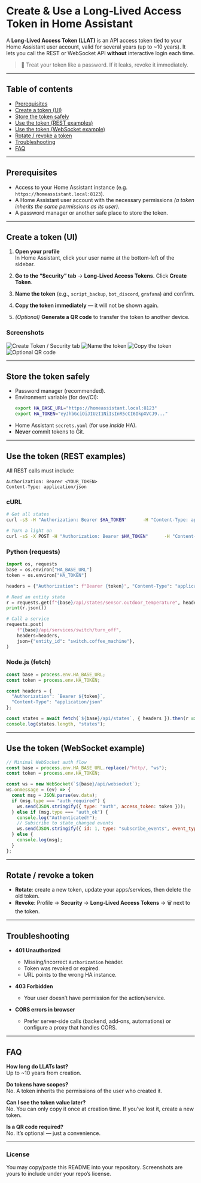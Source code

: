# Create & Use a Long‑Lived Access Token in Home Assistant

A **Long‑Lived Access Token (LLAT)** is an API access token tied to your Home Assistant user account, valid for several years (up to ~10 years). It lets you call the REST or WebSocket API **without** interactive login each time.

> 🔐 Treat your token like a password. If it leaks, revoke it immediately.

---

## Table of contents
- [Prerequisites](#prerequisites)
- [Create a token (UI)](#create-a-token-ui)
- [Store the token safely](#store-the-token-safely)
- [Use the token (REST examples)](#use-the-token-rest-examples)
- [Use the token (WebSocket example)](#use-the-token-websocket-example)
- [Rotate / revoke a token](#rotate--revoke-a-token)
- [Troubleshooting](#troubleshooting)
- [FAQ](#faq)

---

## Prerequisites

- Access to your Home Assistant instance (e.g. `https://homeassistant.local:8123`).
- A Home Assistant user account with the necessary permissions *(a token inherits the same permissions as its user)*.
- A password manager or another safe place to store the token.

---

## Create a token (UI)

1. **Open your profile**  
   In Home Assistant, click your user name at the bottom‑left of the sidebar.

2. **Go to the “Security” tab** → **Long‑Lived Access Tokens**. Click **Create Token**.

3. **Name the token** (e.g., `script_backup`, `bot_discord`, `grafana`) and confirm.

4. **Copy the token immediately** — it will not be shown again.

5. *(Optional)* **Generate a QR code** to transfer the token to another device.


### Screenshots

![Create Token / Security tab](images/create-token.png)
![Name the token](images/name-token.png)
![Copy the token](images/key-token.png)
![Optional QR code](images/qrcode-key-token.png)

---

## Store the token safely

- Password manager (recommended).
- Environment variable (for dev/CI):
  ```bash
  export HA_BASE_URL="https://homeassistant.local:8123"
  export HA_TOKEN="eyJhbGciOiJIUzI1NiIsInR5cCI6IkpXVCJ9..."
  ```
- Home Assistant `secrets.yaml` (for use *inside* HA).
- **Never** commit tokens to Git.

---

## Use the token (REST examples)

All REST calls must include:
```
Authorization: Bearer <YOUR_TOKEN>
Content-Type: application/json
```

### cURL
```bash
# Get all states
curl -sS -H "Authorization: Bearer $HA_TOKEN"      -H "Content-Type: application/json"      "$HA_BASE_URL/api/states" | jq .

# Turn a light on
curl -sS -X POST -H "Authorization: Bearer $HA_TOKEN"      -H "Content-Type: application/json"      -d '{"entity_id":"light.living_room"}'      "$HA_BASE_URL/api/services/light/turn_on"
```

### Python (requests)
```python
import os, requests
base = os.environ["HA_BASE_URL"]
token = os.environ["HA_TOKEN"]

headers = {"Authorization": f"Bearer {token}", "Content-Type": "application/json"}

# Read an entity state
r = requests.get(f"{base}/api/states/sensor.outdoor_temperature", headers=headers)
print(r.json())

# Call a service
requests.post(
    f"{base}/api/services/switch/turn_off",
    headers=headers,
    json={"entity_id": "switch.coffee_machine"},
)
```

### Node.js (fetch)
```js
const base = process.env.HA_BASE_URL;
const token = process.env.HA_TOKEN;

const headers = {
  "Authorization": `Bearer ${token}`,
  "Content-Type": "application/json"
};

const states = await fetch(`${base}/api/states`, { headers }).then(r => r.json());
console.log(states.length, "states");
```

---

## Use the token (WebSocket example)

```js
// Minimal WebSocket auth flow
const base = process.env.HA_BASE_URL.replace(/^http/, "ws");
const token = process.env.HA_TOKEN;

const ws = new WebSocket(`${base}/api/websocket`);
ws.onmessage = (ev) => {
  const msg = JSON.parse(ev.data);
  if (msg.type === "auth_required") {
    ws.send(JSON.stringify({ type: "auth", access_token: token }));
  } else if (msg.type === "auth_ok") {
    console.log("Authenticated!");
    // Subscribe to state_changed events
    ws.send(JSON.stringify({ id: 1, type: "subscribe_events", event_type: "state_changed" }));
  } else {
    console.log(msg);
  }
};
```

---

## Rotate / revoke a token

- **Rotate**: create a new token, update your apps/services, then delete the old token.
- **Revoke**: Profile → **Security** → **Long‑Lived Access Tokens** → 🗑️ next to the token.

---

## Troubleshooting

- **401 Unauthorized**
  - Missing/incorrect `Authorization` header.
  - Token was revoked or expired.
  - URL points to the wrong HA instance.

- **403 Forbidden**
  - Your user doesn’t have permission for the action/service.

- **CORS errors in browser**
  - Prefer server‑side calls (backend, add‑ons, automations) or configure a proxy that handles CORS.

---

## FAQ

**How long do LLATs last?**  
Up to ~10 years from creation.

**Do tokens have scopes?**  
No. A token inherits the permissions of the user who created it.

**Can I see the token value later?**  
No. You can only copy it once at creation time. If you’ve lost it, create a new token.

**Is a QR code required?**  
No. It’s optional — just a convenience.

---

### License

You may copy/paste this README into your repository. Screenshots are yours to include under your repo’s license.
